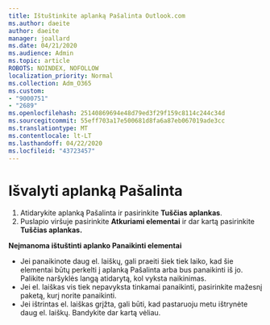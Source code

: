 ```yaml
---
title: Ištuštinkite aplanką Pašalinta Outlook.com
ms.author: daeite
author: daeite
manager: joallard
ms.date: 04/21/2020
ms.audience: Admin
ms.topic: article
ROBOTS: NOINDEX, NOFOLLOW
localization_priority: Normal
ms.collection: Adm_O365
ms.custom:
- "9000751"
- "2689"
ms.openlocfilehash: 25140869694e48d79ed3f29f159c8114c244c34d
ms.sourcegitcommit: 55eff703a17e500681d8fa6a87eb067019ade3cc
ms.translationtype: MT
ms.contentlocale: lt-LT
ms.lasthandoff: 04/22/2020
ms.locfileid: "43723457"
---
```

# <a name="empty-the-deleted-items-folder"></a>Išvalyti aplanką Pašalinta

1. Atidarykite aplanką Pašalinta ir pasirinkite **Tuščias aplankas**.
2. Puslapio viršuje pasirinkite **Atkuriami elementai** ir dar kartą pasirinkite **Tuščias aplankas.**

**Neįmanoma ištuštinti aplanko Panaikinti elementai**

- Jei panaikinote daug el. laiškų, gali praeiti šiek tiek laiko, kad šie elementai būtų perkelti į aplanką Pašalinta arba bus panaikinti iš jo. Palikite naršyklės langą atidarytą, kol vyksta naikinimas.
- Jei el. laiškas vis tiek nepavyksta tinkamai panaikinti, pasirinkite mažesnį paketą, kurį norite panaikinti.
- Jei ištrintas el. laiškas grįžta, gali būti, kad pastaruoju metu ištrynėte daug el. laiškų. Bandykite dar kartą vėliau.